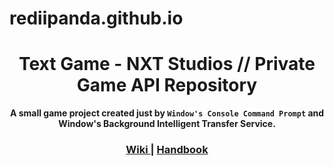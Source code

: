 # rediipanda.github.io
<h1 align="center">Text Game - NXT Studios // Private Game API Repository</h1>
<div align="center">
  <strong>A small game project created just by <code>Window's Console Command Prompt</code> and Window's Background Intelligent Transfer Service.</strong>
</div>
<div align="center">
  <h3>
    <a href="https://choo.io">
      Wiki
    </a>
    <span> | </span>
    <a href="https://github.com/choojs/choo-handbook">
      Handbook
    </a>
  </h3>
</div>
